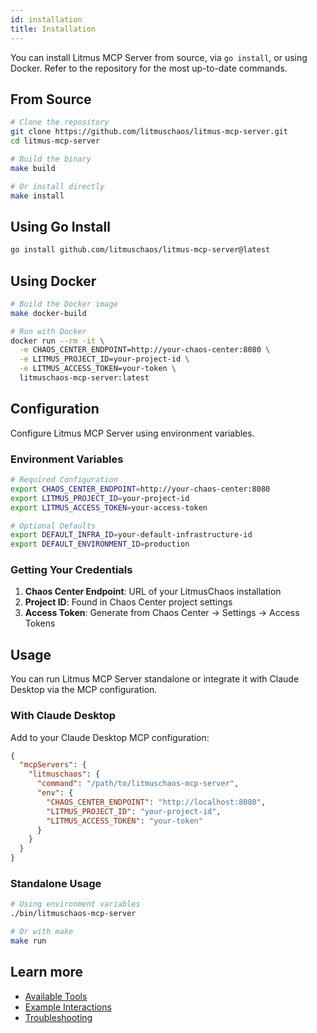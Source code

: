 ```yaml
---
id: installation
title: Installation
---
```


You can install Litmus MCP Server from source, via `go install`, or using Docker. Refer to the repository for the most up-to-date commands.

## From Source

```bash
# Clone the repository
git clone https://github.com/litmuschaos/litmus-mcp-server.git
cd litmus-mcp-server

# Build the binary
make build

# Or install directly
make install
```

## Using Go Install

```bash
go install github.com/litmuschaos/litmus-mcp-server@latest
```

## Using Docker

```bash
# Build the Docker image
make docker-build

# Run with Docker
docker run --rm -it \
  -e CHAOS_CENTER_ENDPOINT=http://your-chaos-center:8080 \
  -e LITMUS_PROJECT_ID=your-project-id \
  -e LITMUS_ACCESS_TOKEN=your-token \
  litmuschaos-mcp-server:latest
```

## Configuration

Configure Litmus MCP Server using environment variables. 

### Environment Variables

```bash
# Required Configuration
export CHAOS_CENTER_ENDPOINT=http://your-chaos-center:8080
export LITMUS_PROJECT_ID=your-project-id
export LITMUS_ACCESS_TOKEN=your-access-token

# Optional Defaults
export DEFAULT_INFRA_ID=your-default-infrastructure-id
export DEFAULT_ENVIRONMENT_ID=production
```

### Getting Your Credentials

1. **Chaos Center Endpoint**: URL of your LitmusChaos installation
2. **Project ID**: Found in Chaos Center project settings
3. **Access Token**: Generate from Chaos Center → Settings → Access Tokens

## Usage

You can run Litmus MCP Server standalone or integrate it with Claude Desktop via the MCP configuration.

### With Claude Desktop

Add to your Claude Desktop MCP configuration:

```json
{
  "mcpServers": {
    "litmuschaos": {
      "command": "/path/to/litmuschaos-mcp-server",
      "env": {
        "CHAOS_CENTER_ENDPOINT": "http://localhost:8080",
        "LITMUS_PROJECT_ID": "your-project-id",
        "LITMUS_ACCESS_TOKEN": "your-token"
      }
    }
  }
}
```

### Standalone Usage

```bash
# Using environment variables
./bin/litmuschaos-mcp-server

# Or with make
make run
```

## Learn more

- [Available Tools](./available-tools)
- [Example Interactions](./examples)
- [Troubleshooting](./troubleshooting)
